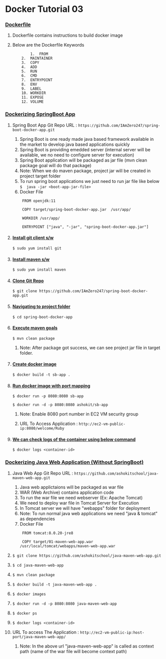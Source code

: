 # Docker Tutorial 03   





### <ins>Dockerfile</ins>
1.  Dockerfile contains instructions to build docker image

2. Below are the Dockerfile Keywords

    ```
			1.  FROM
		2.  MAINTAINER
		3.  COPY
		4.  ADD
		5.  RUN
		6.  CMD
		7.  ENTRYPOINT
		8.  ENV
		9.  LABEL
		10. WORKDIR
		11. EXPOSE
		12. VOLUME
    ```	

###  <ins>Dockerizing SpringBoot App</ins>

1. Spring Boot App Git Repo URL : `https://github.com/IAmZero247/spring-boot-docker-app.git`

    1. Spring Boot is one ready made java based framework available in the market to develop java based applications quickly
	2. Spring Boot is providing emedded server (internal server will be available, we no need to configure server for execution)
	3. Spring Boot application will be packaged as jar file  (mvn clean package goal will do that package)
	4. Note:  When we do maven package, project jar will be created in project target folder
	5. To run spring boot applications we just need to run  jar file like below
       `$  java -jar <boot-app-jar-file>`
	6. Docker File   
	   ```
	    FROM openjdk:11

		COPY target/spring-boot-docker-app.jar  /usr/app/

		WORKDIR /usr/app/

		ENTRYPOINT ["java", "-jar", "spring-boot-docker-app.jar"]
	   ```


2. #### <ins>Install git client s/w</ins>
	`$ sudo yum install git`

3. #### <ins>Install maven s/w</ins>
	`$ sudo yum install maven`

4. #### <ins>Clone Git Repo</ins>
	`$ git clone https://github.com/IAmZero247/spring-boot-docker-app.git`

5. #### <ins>Navigating to project folder</ins>
	`$ cd spring-boot-docker-app`

6. #### <ins>Execute maven goals</ins>
	`$ mvn clean package`

    1. Note: After package got success, we can see project jar file in target folder.

7. #### <ins>Create docker image</ins>
	`$ docker build -t sb-app .`

8. #### <ins>Run docker image with port mapping</ins>
	`$ docker run -p 8080:8080 sb-app`
	
	`$ docker run -d -p 8080:8080 ashokit/sb-app `

	1.	Note: Enable 8080 port number in EC2 VM security group

	2.	URL To Access Application :   `http://ec2-vm-public-ip:8080/welcome/Ruby`

9. 	#### <ins>We can check logs of the container using below command</ins>
     `$ docker logs <container-id>`
	 	 
###  <ins>Dockerizing Java Web Application (Without SpringBoot)</ins>

1. Java Web App Git Repo URL : `https://github.com/ashokitschool/java-maven-web-app.git`
   1. Java web applictaions will be packaged as war file
   2. WAR (Web Archive) contains application code
   3. To run the war file we need webserver (Ex: Apache Tomcat)
   4. We need to deploy war file in Tomcat Server for Execution
   5. In Tomcat server we will have "webapps" folder for deployment
   6. Note: To run normal java web applications we need  "java & tomcat" as dependencies
   7. Docker File   
	   ```
	    FROM tomcat:8.0.20-jre8

		COPY target/01-maven-web-app.war   /usr/local/tomcat/webapps/maven-web-app.war
	   ```
	   
2. `$ git clone https://github.com/ashokitschool/java-maven-web-app.git`

3. `$ cd java-maven-web-app`

4. `$ mvn clean package`

5. `$ docker build -t java-maven-web-app .`

6. `$ docker images`

7. `$ docker run -d -p 8080:8080 java-maven-web-app`

8. `$ docker ps`

9. `$ docker logs <container-id>`


10. URL To access The Application :  `http://ec2-vm-public-ip:host-port/java-maven-web-app/`

    1. Note: In the above url "java-maven-web-app" is called as context path (name of the war file will become context path)
	
